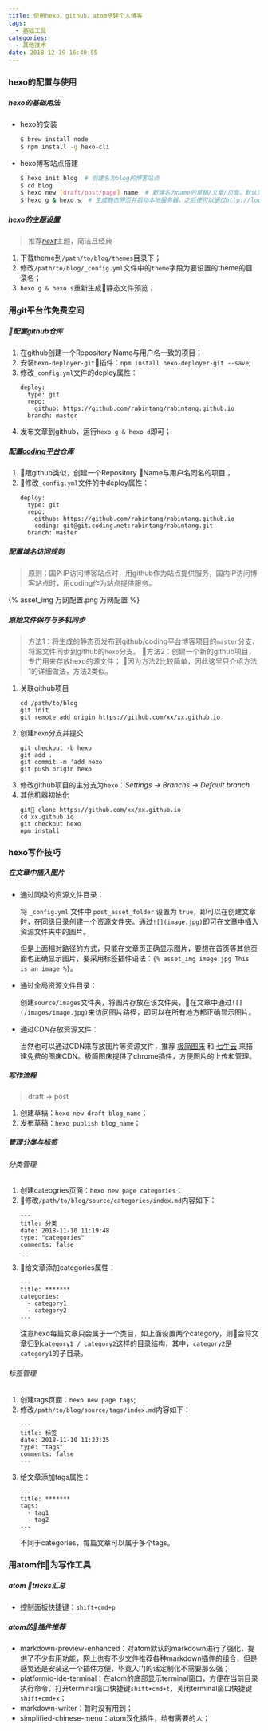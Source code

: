 ```yaml
---
title: 使用hexo，github，atom搭建个人博客
tags:
  - 基础工具
categories:
  - 其他技术
date: 2018-12-19 16:40:55
---
```



### hexo的配置与使用
##### hexo的基础用法
* hexo的安装
    ``` bash
    $ brew install node
    $ npm install -g hexo-cli
    ```

* hexo博客站点搭建
    ``` bash
    $ hexo init blog  # 创建名为blog的博客站点
    $ cd blog
    $ hexo new [draft/post/page] name  # 新建名为name的草稿/文章/页面，默认为post
    $ hexo g & hexo s  # 生成静态网页并启动本地服务器，之后便可以通过http://localhost:4000/访问
    ```

##### hexo的主题设置
> 推荐[_next_](https://theme-next.iissnan.com)主题，简洁且经典
1. 下载theme到`/path/to/blog/themes`目录下；
2. 修改`/path/to/blog/_config.yml`文件中的`theme`字段为要设置的theme的目录名；
3. `hexo g & hexo s`重新生成静态文件预览；

### 用git平台作免费空间
##### 配置github仓库
1. 在github创建一个Repository Name与用户名一致的项目；
2. 安装`hexo-deployer-git`插件：`npm install hexo-deployer-git --save`;
3. 修改`_config.yml`文件的deploy属性：
    ```
    deploy:
      type: git
      repo:
        github: https://github.com/rabintang/rabintang.github.io
      branch: master
    ```
4. 发布文章到github，运行`hexo g & hexo d`即可；

##### 配置[coding平台](https://coding.net)仓库
1. 跟github类似，创建一个Repository Name与用户名同名的项目；
2. 修改`_config.yml`文件的中deploy属性：
    ```
    deploy:
      type: git
      repo:
        github: https://github.com/rabintang/rabintang.github.io
        coding: git@git.coding.net:rabintang/rabintang.git
      branch: master
    ```

##### 配置域名访问规则
> 原则：国外IP访问博客站点时，用github作为站点提供服务，国内IP访问博客站点时，用coding作为站点提供服务。

{% asset_img 万网配置.png 万网配置 %}

##### 原始文件保存与多机同步
> 方法1：将生成的静态页发布到github/coding平台博客项目的`master`分支，将源文件同步到github的`hexo`分支。
> 方法2：创建一个新的github项目，专门用来存放hexo的源文件；
> 因为方法2比较简单，因此这里只介绍方法1的详细做法，方法2类似。

1. 关联github项目
    ```
    cd /path/to/blog
    git init
    git remote add origin https://github.com/xx/xx.github.io
    ```
2. 创建`hexo`分支并提交
    ```
    git checkout -b hexo
    git add .
    git commit -m 'add hexo'
    git push origin hexo
    ```
3. 修改github项目的主分支为`hexo`：_Settings -> Branchs -> Default branch_
4. 其他机器初始化
    ```
    git clone https://github.com/xx/xx.github.io
    cd xx.github.io
    git checkout hexo
    npm install
    ```

### hexo写作技巧
##### 在文章中插入图片
* 通过同级的资源文件目录：

    将 `_config.yml` 文件中 `post_asset_folder` 设置为 `true`，即可以在创建文章时，在同级目录创建一个资源文件夹。通过`![](image.jpg)`即可在文章中插入资源文件夹中的图片。

    但是上面相对路径的方式，只能在文章页正确显示图片，要想在首页等其他页面也正确显示图片，要采用标签插件语法：`{% asset_img image.jpg This is an image %}`。

* 通过全局资源文件目录：

    创建`source/images`文件夹，将图片存放在该文件夹，在文章中通过`![](/images/image.jpg)`来访问图片路径，即可以在所有地方都正确显示图片。

* 通过CDN存放资源文件：

    当然也可以通过CDN来存放图片等资源文件，推荐 [极简图床](https://jiantuku.com/) 和 [七牛云](https://www.qiniu.com) 来搭建免费的图床CDN。极简图床提供了chrome插件，方便图片的上传和管理。

##### 写作流程
> draft -> post
1. 创建草稿：`hexo new draft blog_name`；
2. 发布草稿：`hexo publish blog_name`；

##### 管理分类与标签
###### 分类管理
1. 创建cateogries页面：`hexo new page categories`；
2. 修改`/path/to/blog/source/categories/index.md`内容如下：
    ```
    ---
    title: 分类
    date: 2018-11-10 11:19:48
    type: "categories"
    comments: false
    ---
    ```
3. 给文章添加categories属性：
    ```
    ---
    title: *******
    categories:
      - category1
      - category2
    ---
    ```
    注意hexo每篇文章只会属于一个类目，如上面设置两个category，则会将文章归到`category1 / category2`这样的目录结构，其中，`category2`是`category1`的子目录。

###### 标签管理
1. 创建tags页面：`hexo new page tags`;
2. 修改`/path/to/blog/source/tags/index.md`内容如下：
    ```
    ---
    title: 标签
    date: 2018-11-10 11:23:25
    type: "tags"
    comments: false
    ---
    ```
3. 给文章添加tags属性：
    ```
    ---
    title: *******
    tags:
      - tag1
      - tag2
    ---
    ```
    不同于categories，每篇文章可以属于多个tags。

### 用atom作为写作工具
##### atom tricks汇总
* 控制面板快捷键：`shift+cmd+p`

##### atom的插件推荐
* markdown-preview-enhanced：对atom默认的markdown进行了强化，提供了不少有用功能，网上也有不少文件推荐各种markdown插件的组合，但是感觉还是安装这一个插件方便，毕竟入门的话定制化不需要那么强；
* platformio-ide-terminal：在atom的底部显示terminal窗口，方便在当前目录执行命令，打开terminal窗口快捷键`shift+cmd+t`，关闭terminal窗口快捷键`shift+cmd+x`；
* markdown-writer：暂时没有用到；
* simplified-chinese-menu：atom汉化插件，给有需要的人；

